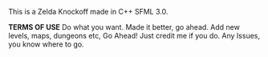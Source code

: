 This is a Zelda Knockoff made in C++ SFML 3.0.

**TERMS OF USE**
Do what you want. Made it better, go ahead. Add new levels, maps, dungeons etc, Go Ahead!
Just credit me if you do.
Any Issues, you know where to go.
